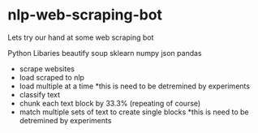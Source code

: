# nlp-web-scraping-bot
Lets try our hand at some web scraping bot


Python Libaries
beautify soup
sklearn
numpy
json
pandas

* scrape websites
* load scraped to nlp
* load multiple at a time *this is need to be detremined by experiments
* classify text
* chunk each text block by 33.3% (repeating of course)
* match multiple sets of text to create single blocks *this is need to be detremined by experiments
